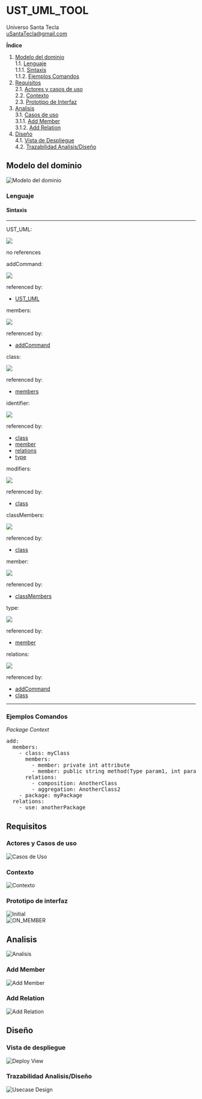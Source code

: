 # UST_UML_TOOL  
Universo Santa Tecla  
[uSantaTecla@gmail.com](mailto:uSantaTecla@gmail.com)  

**Índice**  

1. [Modelo del dominio](#modelo-del-dominio)  
   1.1. [Lenguaje](#lenguaje)  
      1.1.1. [Sintaxis](#sintaxis)  
      1.1.2. [Ejemplos Comandos](#ejemplos-comandos)  
2. [Requisitos](#requisitos)  
   2.1. [Actores y casos de uso](#actores-y-casos-de-uso)  
   2.2. [Contexto](#contexto)  
   2.3. [Prototipo de Interfaz](#prototipo-de-interfaz)  
3. [Analisis](#analisis)  
   3.1. [Casos de uso](#casos-de-uso)  
      3.1.1. [Add Member](#add-member)  
      3.1.2. [Add Relation](#add-relation)  
4. [Diseño](#diseño)  
   4.1. [Vista de Despliegue](#vista-de-despliegue)  
   4.2. [Trazabilidad Analisis/Diseño](#trazabilidad-analisis/diseño)  

## Modelo del dominio  
  
![Modelo del dominio](docs/diagrams/out/domainModel/domainModel.svg)  

### Lenguaje  

#### Sintaxis  
* * *
<a name="UST_UML">UST_UML:</a>

![](docs/diagrams/out/domainModel/languageSintaxis/UST_UML.png)<map name="UST_UML.map"><area shape="rect" coords="49,1,157,33" href="#addCommand" title="addCommand"><area shape="rect" coords="49,45,161,77" href="#deleteComand" title="deleteComand"><area shape="rect" coords="49,89,175,121" href="#modifyCommand" title="modifyCommand"><area shape="rect" coords="49,133,165,165" href="#openCommand" title="openCommand"><area shape="rect" coords="49,177,165,209" href="#closeCommand" title="closeCommand"></map>

no references

<a name="addCommand">addCommand:</a>

![](docs/diagrams/out/domainModel/languageSintaxis/addCommand.png)<map name="addCommand.map"><area shape="rect" coords="119,33,197,65" href="#members" title="members"><area shape="rect" coords="257,33,333,65" href="#relations" title="relations"><area shape="rect" coords="393,33,447,65" href="#users" title="users"></map>

referenced by:

*   [UST_UML](#UST_UML "UST_UML")

<a name="members">members:</a>

![](docs/diagrams/out/domainModel/languageSintaxis/members.png)<map name="members.map"><area shape="rect" coords="177,17,241,49" href="#project" title="project"><area shape="rect" coords="177,61,249,93" href="#package" title="package"><area shape="rect" coords="177,105,229,137" href="#class" title="class"><area shape="rect" coords="177,149,233,181" href="#enum" title="enum"><area shape="rect" coords="177,193,253,225" href="#interface" title="interface"><area shape="rect" coords="177,237,229,269" href="#actor" title="actor"><area shape="rect" coords="177,281,249,313" href="#usecase" title="usecase"><area shape="rect" coords="177,325,235,357" href="#object" title="object"><area shape="rect" coords="177,369,229,401" href="#node" title="node"><area shape="rect" coords="177,413,267,445" href="#component" title="component"><area shape="rect" coords="177,457,229,489" href="#state" title="state"><area shape="rect" coords="177,501,241,533" href="#activity" title="activity"></map>

referenced by:

*   [addCommand](#addCommand "addCommand")

<a name="class">class:</a>

![](docs/diagrams/out/domainModel/languageSintaxis/class.png)<map name="class.map"><area shape="rect" coords="107,1,183,33" href="#identifier" title="identifier"><area shape="rect" coords="223,33,301,65" href="#modifiers" title="modifiers"><area shape="rect" coords="361,33,469,65" href="#classMembers" title="classMembers"><area shape="rect" coords="529,33,605,65" href="#relations" title="relations"></map>

referenced by:

*   [members](#members "members")

<a name="identifier">identifier:</a>

![](docs/diagrams/out/domainModel/languageSintaxis/identifier.png)

referenced by:

*   [class](#class "class")
*   [member](#member "member")
*   [relations](#relations "relations")
*   [type](#type "type")

<a name="modifiers">modifiers:</a>

![](docs/diagrams/out/domainModel/languageSintaxis/modifiers.png)<map name="modifiers.map"><area shape="rect" coords="157,33,213,65" href="#public" title="public"><area shape="rect" coords="157,77,229,109" href="#package" title="package"></map>

referenced by:

*   [class](#class "class")

<a name="classMembers">classMembers:</a>

![](docs/diagrams/out/domainModel/languageSintaxis/classMembers.png)<map name="classMembers.map"><area shape="rect" coords="157,17,229,49" href="#member" title="member"></map>

referenced by:

*   [class](#class "class")

<a name="member">member:</a>

![](docs/diagrams/out/domainModel/languageSintaxis/member.png)<map name="member.map"><area shape="rect" coords="419,1,467,33" href="#type" title="type"><area shape="rect" coords="487,1,563,33" href="#identifier" title="identifier"><area shape="rect" coords="327,121,375,153" href="#type" title="type"><area shape="rect" coords="395,121,471,153" href="#identifier" title="identifier"><area shape="rect" coords="577,121,625,153" href="#type" title="type"><area shape="rect" coords="645,121,721,153" href="#identifier" title="identifier"></map>

referenced by:

*   [classMembers](#classMembers "classMembers")

<a name="type">type:</a>

![](docs/diagrams/out/domainModel/languageSintaxis/type.png)<map name="type.map"><area shape="rect" coords="49,265,125,297" href="#identifier" title="identifier"></map>

referenced by:

*   [member](#member "member")

<a name="relations">relations:</a>

![](docs/diagrams/out/domainModel/languageSintaxis/relations.png)<map name="relations.map"><area shape="rect" coords="125,1,201,33" href="#identifier" title="identifier"><area shape="rect" coords="215,45,291,77" href="#identifier" title="identifier"></map>

referenced by:

*   [addCommand](#addCommand "addCommand")
*   [class](#class "class")

* * *

### Ejemplos Comandos  
*Package Context*  
<pre>
add:  
  members:  
    - class: myClass  
      members:  
        - member: private int attribute  
        - member: public string method(Type param1, int param2)  
      relations:  
        - composition: AnotherClass  
        - aggregation: AnotherClass2  
    - package: myPackage  
  relations:  
    - use: anotherPackage  
</pre>

## Requisitos  

### Actores y Casos de uso  
![Casos de Uso](docs/diagrams/out/requirements/use_cases.svg)  

### Contexto  
![Contexto](docs/diagrams/out/requirements/context.svg)  

### Prototipo de interfaz  
![Initial](docs/images/interfaz_INITIAL.PNG)  
![ON_MEMBER](docs/images/interfaz_ON_MEMBER.PNG)  

## Analisis  
![Analisis](docs/diagrams/out/analisis/analisis.svg)  

### Add Member  
![Add Member](docs/diagrams/out/analisis/analisis_add_member.svg)  

### Add Relation  
![Add Relation](docs/diagrams/out/analisis/analisis_add_relation.svg)  
 
## Diseño  

### Vista de despliegue  
![Deploy View](docs/diagrams/out/design/deployView.svg)  

### Trazabilidad Analisis/Diseño 
![Usecase Design](docs/diagrams/out/design/usecase_design.svg)  
